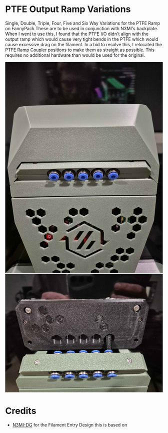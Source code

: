 # PTFE Output Ramp Variations  
Single, Double, Triple, Four, Five and Six Way Variations for the PTFE Ramp on FannyPack
These are to be used in conjunction with N3MI's backplate. When I went to use this, I found that the PTFE I/O didn't align with the output ramp
which would cause very tight bends in the PTFE which would cause excessive drag on the filament.  In a bid to resolve this, I relocated the PTFE
Ramp Coupler positions to make them as straight as possible.  This requires no additional hardware than would be used for the original.

![FannyPack1](Images/FannyPack1.jpg)
![FannyPack2](Images/FannyPack2.jpg)

# Credits
- [N3MI-DG](https://github.com/N3MI-DG) for the Filament Entry Design this is based on

